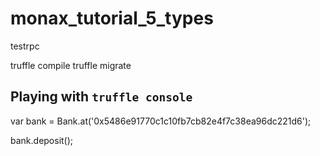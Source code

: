 # monax_tutorial_5_types

testrpc

truffle compile
truffle migrate

## Playing with ```truffle console```
  var bank = Bank.at('0x5486e91770c1c10fb7cb82e4f7c38ea96dc221d6');
  
  bank.deposit();